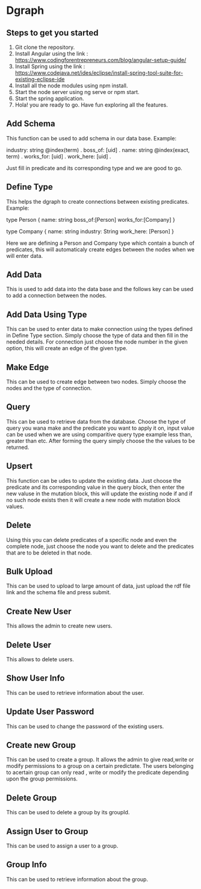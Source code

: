 # Dgraph

## Steps to get you started

1. Git clone the repository.
2. Install Angular using the link : https://www.codingforentrepreneurs.com/blog/angular-setup-guide/
3. Install Spring using the link : https://www.codejava.net/ides/eclipse/install-spring-tool-suite-for-existing-eclipse-ide
4. Install all the node modules using npm install.
5. Start the node server using ng serve or npm start.
6. Start the spring application.
7. Hola! you are ready to go. Have fun exploring all the features.

## Add Schema
This function can be used to add schema in our data base. Example:

industry: string @index(term) .
boss_of: [uid] .
name: string @index(exact, term) .
works_for: [uid] .
work_here: [uid] .

Just fill in predicate and its corresponding type and we are good to go.

## Define Type
This helps the dgraph to create connections between existing predicates. Example:

type Person {
    name: string
    boss_of:[Person]
    works_for:[Company]
}

type Company {
    name: string
    industry: String
    work_here: [Person]
}

Here we are defining a Person and Company type which contain a bunch of predicates, this will automaticaly create edges between the nodes when we will enter data.

## Add Data

This is used to add data into the data base and the follows key can be used to add a connection between the nodes.

## Add Data Using Type

This can be used to enter data to make connection using the types defined in Define Type section.
Simply choose the type of data and then fill in the needed details. For connection just choose the node number in the given option, this will create an edge of the given type.

## Make Edge

This can be used to create edge between two nodes. Simply choose the nodes and the type of connection.

## Query

This can be used to retrieve data from the database.
Choose the type of query you wana make and the predicate you want to apply it on, input value can be used when we are using comparitive query type example less than, greater than etc.
After forming the query simply choose the the values to be returned.

## Upsert 

This function can be udes to update the existing data. Just choose the predicate and its corresponding value in the query block, then enter the new valuse in the mutation block, this will update the existing node if and if no such node exists then it will create a new node with mutation block values.

## Delete

Using this you can delete predicates of a specific node and even the complete node, just choose the node you want to delete and the predicates that are to be deleted in that node.

## Bulk Upload

This can be used to upload to large amount of data, just upload the rdf file link and the schema file and press submit.

## Create New User

This allows the admin to create new users.

## Delete User

This allows to delete users.

## Show User Info

This can be used to retrieve information about the user.

## Update User Password

This can be used to change the password of the existing users.

## Create new Group

This can be used to create a group. It allows the admin to give read,write or modify permissions to a group on a certain predictate. The users belonging to acertain group can only read , write or modify the predicate depending upon the group permissions.

## Delete Group

This can be used to delete a group by its groupId.

## Assign User to Group

This can be used to assign a user to a group.

## Group Info

This can be used to retrieve information about the group.
